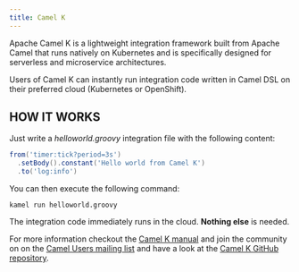 ```yaml
---
title: Camel K
---
```


Apache Camel K is a lightweight integration framework built from Apache Camel that runs natively on Kubernetes and is specifically designed for serverless and microservice architectures.

Users of Camel K can instantly run integration code written in Camel DSL on their preferred cloud (Kubernetes or OpenShift).

## HOW IT WORKS 

Just write a _helloworld.groovy_ integration file with the following content:

```groovy
from('timer:tick?period=3s')
  .setBody().constant('Hello world from Camel K')
  .to('log:info')
```

You can then execute the following command:

```
kamel run helloworld.groovy
```

The integration code immediately runs in the cloud. **Nothing else** is needed.

For more information checkout the [Camel K manual](../../camel-k/latest/installation/installation.html) and join the community on on the [Camel Users mailing list](../../community/mailing-list/) and have a look at the [Camel K GitHub repository](https://github.com/apache/camel-k/).
